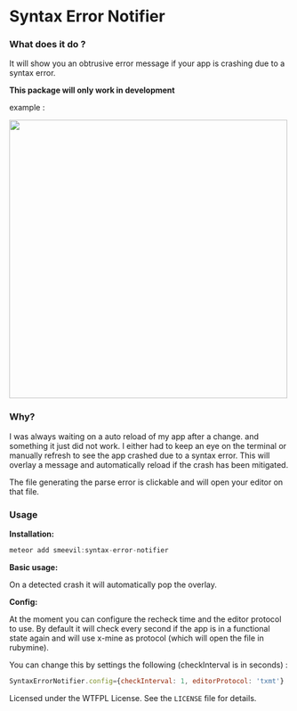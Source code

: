 # Syntax Error Notifier

### What does it do ?



It will show you an obtrusive error message if your app is crashing due to a syntax error. 

**This package will only work in development**

example : 

<img src='https://s3.amazonaws.com/f.cl.ly/items/0u3G3l3J3o3F0N2m0L3T/Screen%20Recording%202015-02-17%20at%2008.15%20pm.gif' width=500/>

### Why?

I was always waiting on a auto reload of my app after a change. and something it just did not work. I either had to keep an eye on the terminal or manually refresh to see the app crashed due to a syntax error. This will overlay a message and automatically reload if the crash has been mitigated. 

The file generating the parse error is clickable and will open your editor on that file.


### Usage

**Installation:**

~~~js
meteor add smeevil:syntax-error-notifier
~~~

**Basic usage:**

On a detected crash it will automatically pop the overlay.

**Config:**

At the moment you can configure the recheck time and the editor protocol to use.
By default it will check every second if the app is in a functional state again and will use x-mine as protocol (which will open the file in rubymine).

You can change this by settings the following (checkInterval is in seconds) : 
~~~js
SyntaxErrorNotifier.config={checkInterval: 1, editorProtocol: 'txmt'}
~~~

Licensed under the WTFPL License. See the `LICENSE` file for details.



